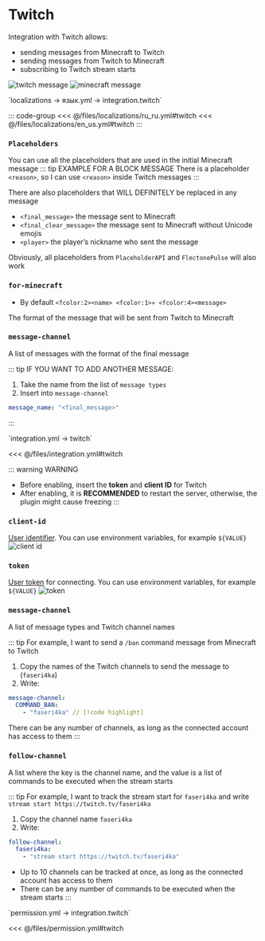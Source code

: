 # Twitch

Integration with Twitch allows:
- sending messages from Minecraft to Twitch
- sending messages from Twitch to Minecraft
- subscribing to Twitch stream starts

![twitch message](/twitchmessage.png)
![minecraft message](/twitchminecraftmessage.png)

<!--@include: @/parts/messageTag.md-->

[//]: # (localization)
<!--@include: @/parts/words.md#localization--> 
<!--@include: @/parts/words.md#path--> `localizations → язык.yml → integration.twitch`

<!--@include: @/parts/words.md#default--> 

::: code-group
<<< @/files/localizations/ru_ru.yml#twitch
<<< @/files/localizations/en_us.yml#twitch
:::

### `Placeholders`

You can use all the placeholders that are used in the initial Minecraft message
::: tip EXAMPLE FOR A BLOCK MESSAGE
There is a placeholder `<reason>`, so I can use `<reason>` inside Twitch messages
:::

There are also placeholders that WILL DEFINITELY be replaced in any message
- `<final_message>` the message sent to Minecraft
- `<final_clear_message>` the message sent to Minecraft without Unicode emojis
- `<player>` the player’s nickname who sent the message

Obviously, all placeholders from `PlaceholderAPI` and `FlectonePulse` will also work

### `for-minecraft`
- By default `<fcolor:2><name> <fcolor:1>» <fcolor:4><message>`

The format of the message that will be sent from Twitch to Minecraft

### `message-channel`

A list of messages with the format of the final message

::: tip IF YOU WANT TO ADD ANOTHER MESSAGE:
1. Take the name from the list of `message types`
2. Insert into `message-channel`
```yaml
message_name: "<final_message>"
```
:::

[//]: # (integration.yml)
<!--@include: @/parts/words.md#setting-->
<!--@include: @/parts/words.md#path--> `integration.yml → twitch`

<!--@include: @/parts/words.md#default-->
<<< @/files/integration.yml#twitch

<!--@include: @/parts/enable.md-->

::: warning WARNING
- Before enabling, insert the **token** and **client ID** for Twitch
- After enabling, it is **RECOMMENDED** to restart the server, otherwise, the plugin might cause freezing
  :::

### `client-id`

[User identifier](https://twitchtokengenerator.com/). You can use environment variables, for example `${VALUE}`
![client id](/twitchclientid.png)

### `token`

[User token](https://twitchtokengenerator.com/) for connecting. You can use environment variables, for example `${VALUE}`
![token](/twitchtoken.png)

### `message-channel`

A list of message types and Twitch channel names

::: tip For example, I want to send a `/ban` command message from Minecraft to Twitch
1. Copy the names of the Twitch channels to send the message to (`faseri4ka`)
2. Write:
```yaml
message-channel:
  COMMAND_BAN:
    - "faseri4ka" // [!code highlight]
```

There can be any number of channels, as long as the connected account has access to them
:::

### `follow-channel`

A list where the key is the channel name, and the value is a list of commands to be executed when the stream starts

::: tip For example, I want to track the stream start for `faseri4ka` and write `stream start https://twitch.tv/faseri4ka`
1. Copy the channel name `faseri4ka`
2. Write:
```yaml
follow-channel:
  faseri4ka:
    - "stream start https://twitch.tv/faseri4ka"
```

- Up to 10 channels can be tracked at once, as long as the connected account has access to them
- There can be any number of commands to be executed when the stream starts
  :::

<!--@include: @/parts/destination.md-->

[//]: # (permission.yml)
<!--@include: @/parts/words.md#permission-->
<!--@include: @/parts/words.md#path--> `permission.yml → integration.twitch`

<!--@include: @/parts/words.md#default-->
<<< @/files/permission.yml#twitch

<!--@include: @/parts/permission/permissionTier3.md-->